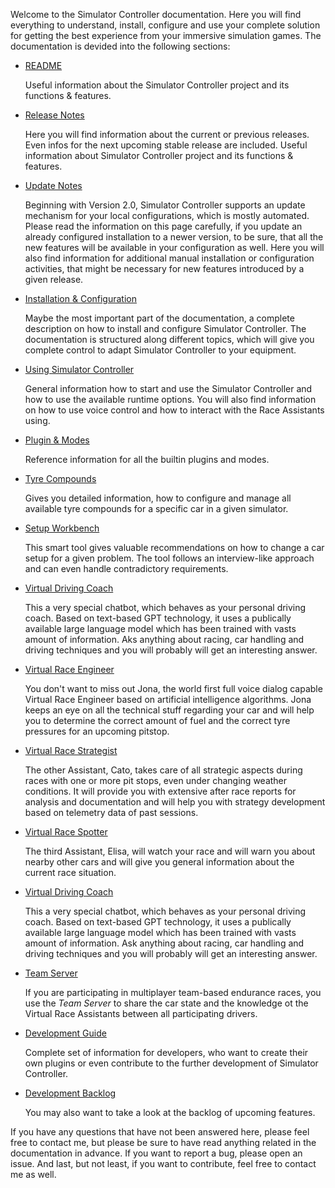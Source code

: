Welcome to the Simulator Controller documentation. Here you will find everything to understand, install, configure and use your complete solution for getting the best experience from your immersive simulation games. The documentation is devided into the following sections:

  - [README](https://github.com/SeriousOldMan/Simulator-Controller/blob/main/README.md)
  
    Useful information about the Simulator Controller project and its functions & features. 

  - [Release Notes](https://github.com/SeriousOldMan/Simulator-Controller/wiki/Release-Notes)

    Here you will find information about the current or previous releases. Even infos for the next upcoming stable release are included. 
    Useful information about Simulator Controller project and its functions & features. 

  - [Update Notes](https://github.com/SeriousOldMan/Simulator-Controller/wiki/Update-Notes)

    Beginning with Version 2.0, Simulator Controller supports an update mechanism for your local configurations, which is mostly automated. Please read the information on this page carefully, if you update an already configured installation to a newer version, to be sure, that all the new features will be available in your configuration as well. Here you will also find information for additional manual installation or configuration activities, that might be necessary for new features introduced by a given release.
	
  - [Installation & Configuration](https://github.com/SeriousOldMan/Simulator-Controller/wiki/Installation-&-Configuration)

    Maybe the most important part of the documentation, a complete description on how to install and configure Simulator Controller. The documentation is structured along different topics, which will give you complete control to adapt Simulator Controller to your equipment.
	
  - [Using Simulator Controller](https://github.com/SeriousOldMan/Simulator-Controller/wiki/Using-Simulator-Controller)

    General information how to start and use the Simulator Controller and how to use the available runtime options.	You will also find information on how to use voice control and how to interact with the Race Assistants using.
	
  - [Plugin & Modes](https://github.com/SeriousOldMan/Simulator-Controller/wiki/Plugins-&-Modes)

    Reference information for all the builtin plugins and modes.
	
  - [Tyre Compounds](https://github.com/SeriousOldMan/Simulator-Controller/wiki/Tyre-Compounds)

    Gives you detailed information, how to configure and manage all available tyre compounds for a specific car in a given simulator.

  - [Setup Workbench](https://github.com/SeriousOldMan/Simulator-Controller/wiki/Setup-Workbench)

    This smart tool gives valuable recommendations on how to change a car setup for a given problem. The tool follows an interview-like approach and can even handle contradictory requirements.
	
  - [Virtual Driving Coach](https://github.com/SeriousOldMan/Simulator-Controller/wiki/Virtual-Driving-Coach)

    This a very special chatbot, which behaves as your personal driving coach. Based on text-based GPT technology, it uses a publically available large language model which has been trained with vasts amount of information. Aks anything about racing, car handling and driving techniques and you will probably will get an interesting answer.
	
  - [Virtual Race Engineer](https://github.com/SeriousOldMan/Simulator-Controller/wiki/Virtual-Race-Engineer)

    You don't want to miss out Jona, the world first full voice dialog capable Virtual Race Engineer based on artificial intelligence algorithms. Jona keeps an eye on all the technical stuff regarding your car and will help you to determine the correct amount of fuel and the correct tyre pressures for an upcoming pitstop.
	
  - [Virtual Race Strategist](https://github.com/SeriousOldMan/Simulator-Controller/wiki/Virtual-Race-Strategist)

    The other Assistant, Cato, takes care of all strategic aspects during races with one or more pit stops, even under changing weather conditions. It will provide you with extensive after race reports for analysis and documentation and will help you with strategy development based on telemetry data of past sessions.
	
  - [Virtual Race Spotter](https://github.com/SeriousOldMan/Simulator-Controller/wiki/Virtual-Race-Spotter)

    The third Assistant, Elisa, will watch your race and will warn you about nearby other cars and will give you general information about the current race situation.
	
  - [Virtual Driving Coach](https://github.com/SeriousOldMan/Simulator-Controller/wiki/Virtual-Driving-Coach)

    This a very special chatbot, which behaves as your personal driving coach. Based on text-based GPT technology, it uses a publically available large language model which has been trained with vasts amount of information. Ask anything about racing, car handling and driving techniques and you will probably will get an interesting answer.
	
  - [Team Server](https://github.com/SeriousOldMan/Simulator-Controller/wiki/Team-Server)

    If you are participating in multiplayer team-based endurance races, you use the *Team Server* to share the car state and the knowledge ot the Virtual Race Assistants between all participating drivers.
	
  - [Development Guide](https://github.com/SeriousOldMan/Simulator-Controller/wiki/Development-Overview-&-Concepts)

    Complete set of information for developers, who want to create their own plugins or even contribute to the further development of Simulator Controller.
	
  - [Development Backlog](https://github.com/SeriousOldMan/Simulator-Controller/wiki/Backlog)

    You may also want to take a look at the backlog of upcoming features.
  
If you have any questions that have not been answered here, please feel free to contact me, but please be sure to have read anything related in the documentation in advance. If you want to report a bug, please open an issue. And last, but not least, if you want to contribute, feel free to contact me as well.
